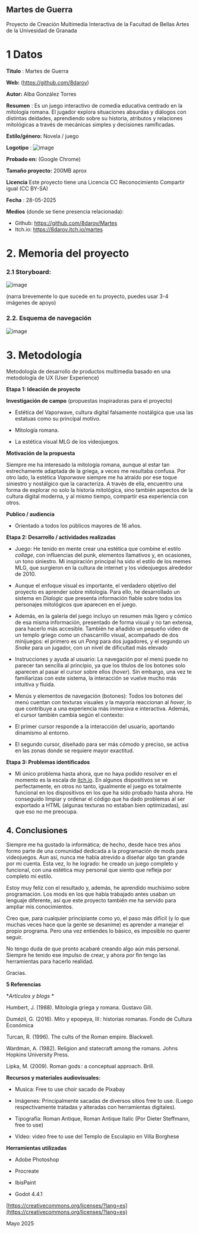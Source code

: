 ## Martes de Guerra 

Proyecto de Creación Multimedia Interactiva de la  Facultad de Bellas Artes de la Univesidad de Granada



# 1 Datos 



**Titulo** : Martes de Guerra

**Web:**   (https://github.com/8darov)

**Autor:**  Alba González Torres

**Resumen** : Es un juego interactivo de comedia educativa centrado en la mitología romana. El jugador explora situaciones absurdas y diálogos con distintas deidades, aprendiendo sobre su historia, atributos y relaciones mitológicas a través de mecánicas simples y decisiones ramificadas.

**Estilo/género:**  Novela / juego 

**Logotipo** : 
![image](https://github.com/user-attachments/assets/d14e94b1-3367-4292-a5e5-49b4cf3b8110)



**Probado en:**   (Google Chrome)

**Tamaño proyecto:** 200MB aprox

**Licencia** Este proyecto tiene una Licencia CC Reconocimiento Compartir igual (CC BY-SA)

**Fecha** : 28-05-2025

**Medios** (donde se tiene presencia relacionada):

- Github: https://github.com/8darov/Martes
- Itch.io: https://8darov.itch.io/martes

# 2. Memoria del proyecto 

### 2.1 Storyboard: 

![image](https://github.com/user-attachments/assets/4dcfb325-e5f3-4fac-8898-5ef476702e74)


(narra brevemente lo que sucede en tu proyecto, puedes usar 3-4 imágenes de apoyo)



### 2.2. Esquema de navegación 

![image](https://github.com/user-attachments/assets/eba007ec-e968-49a1-a0c9-2cffda7a98cc)

# 3. Metodología

Metodología de desarrollo de productos multimedia basado en una metodología de UX (User Experience)

**Etapa 1: Ideación de proyecto**

**Investigación de campo** (propuestas inspiradoras para el proyecto)

*   Estética del Vaporwave, cultura digital falsamente nostálgica que usa las estatuas como su principal motivo.
    
*   Mitología romana.
    
*   La estética visual MLG de los videojuegos.
    

**Motivación de la propuesta**

Siempre me ha interesado la mitología romana, aunque al estar tan estrechamente adaptada de la griega, a veces me resultaba confusa. Por otro lado, la estética _Vaporwave_ siempre me ha atraído por ese toque siniestro y nostálgico que la caracteriza. A través de ella, encuentro una forma de explorar no solo la historia mitológica, sino también aspectos de la cultura digital moderna, y al mismo tiempo, compartir esa experiencia con otros.

**Publico / audiencia**

*   Orientado a todos los públicos mayores de 16 años.
    

**Etapa 2: Desarrollo / actividades realizadas**

*   Juego: He tenido en mente crear una estética que combine el estilo _collage_, con influencias del punk, elementos llamativos y, en ocasiones, un tono siniestro. Mi inspiración principal ha sido el estilo de los memes MLG, que surgieron en la cultura de internet y los videojuegos alrededor de 2010. 
    
*   Aunque el enfoque visual es importante, el verdadero objetivo del proyecto es aprender sobre mitología. Para ello, he desarrollado un sistema en _Dialogic_ que presenta información fiable sobre todos los personajes mitológicos que aparecen en el juego.
    
*   Además, en la galería del juego incluyo un resumen más ligero y cómico de esa misma información, presentado de forma visual y no tan extensa, para hacerlo más accesible. También he añadido un pequeño video de un templo griego como un chascarrillo visual, acompañado de dos minijuegos: el primero es un _Pong_ para dos jugadores, y el segundo un _Snake_ para un jugador, con un nivel de dificultad más elevado
    
*   Instrucciones y ayuda al usuario: La navegación por el menú puede no parecer tan sencilla al principio, ya que los títulos de los botones solo aparecen al pasar el cursor sobre ellos (_hover_). Sin embargo, una vez te familiarizas con este sistema, la interacción se vuelve mucho más intuitiva y fluida.
    
*   Menús y elementos de navegación (botones): Todos los botones del menú cuentan con texturas visuales y la mayoría reaccionan al _hover_, lo que contribuye a una experiencia más inmersiva e interactiva. Además, el cursor también cambia según el contexto:

*   El primer cursor responde a la interacción del usuario, aportando dinamismo al entorno.
    
*   El segundo cursor, diseñado para ser más cómodo y preciso, se activa en las zonas donde se requiere mayor exactitud.
    

**Etapa 3: Problemas identificados**

*   Mi único problema hasta ahora, que no haya podido resolver en el momento es la escala de [itch.io](//itch.io). En algunos dispositivos se ve perfectamente, en otros no tanto, igualmente el juego es totalmente funcional en los dispositivos en los que ha sido probado hasta ahora. He conseguido limpiar y ordenar el código que ha dado problemas al ser exportado a HTML (algunas texturas no estaban bien optimizadas), así que eso no me preocupa.

## **4\. Conclusiones**

Siempre me ha gustado la informática; de hecho, desde hace tres años formo parte de una comunidad dedicada a la programación de mods para videojuegos. Aun así, nunca me había atrevido a diseñar algo tan grande por mi cuenta. Esta vez, lo he logrado: he creado un juego completo y funcional, con una estética muy personal que siento que refleja por completo mi estilo.

Estoy muy feliz con el resultado y, además, he aprendido muchísimo sobre programación. Los mods en los que había trabajado antes usaban un lenguaje diferente, así que este proyecto también me ha servido para ampliar mis conocimientos.

Creo que, para cualquier principiante como yo, el paso más difícil (y lo que muchas veces hace que la gente se desanime) es aprender a manejar el propio programa. Pero una vez entiendes lo básico, es imposible no querer seguir.

No tengo duda de que pronto acabaré creando algo aún más personal. Siempre he tenido ese impulso de crear, y ahora por fin tengo las herramientas para hacerlo realidad.

Gracias.

**5 Referencias**

\*_Artículos y blogs_ \*


Humbert, J. (1988). Mitología griega y romana. Gustavo Gili.

Dumézil, G. (2016). Mito y epopeya, III : historias romanas. Fondo de Cultura Económica

Turcan, R. (1996). The cults of the Roman empire. Blackwell.

Wardman, A. (1982). Religion and statecraft among the romans. Johns Hopkins University Press.

Lipka, M. (2009). Roman gods : a conceptual approach. Brill.
    

**Recursos y materiales audiovisuales:**

*   Musica: Free to use choir sacado de Pixabay
    
*   Imágenes: Principalmente sacadas de diversos sitios free to use. (Luego respectivamente tratadas y alteradas con herramientas digitales).
    
*   Tipografía: Roman Antique, Roman Antique Italic (Por Dieter Steffmann, free to use)
    
*   Vídeo: video free to use del Templo de Esculapio en Villa Borghese
    

**Herramientas utilizadas**

*   Adobe Photoshop
    
*   Procreate
    
*   IbisPaint
    
*   Godot 4.4.1
    

[https://creativecommons.org/licenses/?lang=es](https://creativecommons.org/licenses/?lang=es)

Mayo 2025


